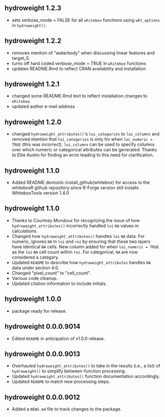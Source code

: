 ## hydroweight 1.2.3 

* sets verbose_mode = FALSE for all `whitebox` functions using `wbt_options` in `hydroweight()`.

## hydroweight 1.2.2

* removes mention of "waterbody" when discussing linear features and target_S. 
* turns off hard coded verbose_mode = TRUE in `whitebox` functions
* updates README.Rmd to reflect CRAN availability and installation

## hydroweight 1.2.1 

* changed some README.Rmd text to reflect installation changes to `whitebox`.
* updated author e-mail address

## hydroweight 1.2.0 

* changed `hydroweight_attributes()`'s `loi_categories` to `loi_columns` and removed mention that `loi_categories` is only for when `loi_numeric = TRUE` (this was incorrect). `loi_columns` can be used to specify columns over which numeric or categorical attributes can be generated. Thanks to Ellie Austin for finding an error leading to this need for clarification.

## hydroweight 1.1.0 

* Added README devtools::install_github(whitebox) for access to the whiteboxR github repository since R-Forge version still installs WhiteboxTools version 1.4.0 

## hydroweight 1.1.0 

* Thanks to Courtney Mondoux for recognizing the issue of how `hydroweight_attributes()` incorrectly handled `loi` `NA` values in calculations.
* Changed how `hydroweight_attributes()` handles `loi` `NA` data. For numeric, ignores `NA` in `loi` and `roi` by ensuring that these two layers have identical `NA` cells. New column added for when `loi_numeric = TRUE` as the `loi` `NA` cell count within `roi`. For categorical, `NA` are now considered a category.  
* Updated `README` to describe how `hydroweight_attributes` handles `NA` data under section 4.0.
* Changed "pixel_count" to "cell_count".
* Various code cleanup.
* Updated citation information to include initials.

## hydroweight 1.0.0

* package ready for release.

## hydroweight 0.0.0.9014 

* Edited `README` in anticipation of v1.0.0 release.

## hydroweight 0.0.0.9013 

* Overhauled `hydroweight_attributes()` to take in the results (i.e., a list) of `hydroweight()` to simplify between-function processing. 
* Updated `hydroweight_attributes()` function documentation accordingly.
* Updated `README` to match new processing steps. 

## hydroweight 0.0.0.9012

* Added a `NEWS.md` file to track changes to the package.
